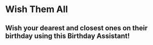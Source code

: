 # Wish Them All

## Wish your dearest and closest ones on their birthday using this Birthday Assistant!